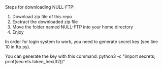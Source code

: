 Steps for downloading NULL-FTP:
1. Download zip file of this repo
2. Exctract the downloaded zip file
3. Move the folder named NULL-FTP into your home directory
4. Enjoy



In order for login system to work, you need to generate secret key (see line 10 in ftp.py).

You can generate the key with this command:
python3 -c "import secrets; print(secrets.token_hex(32))"